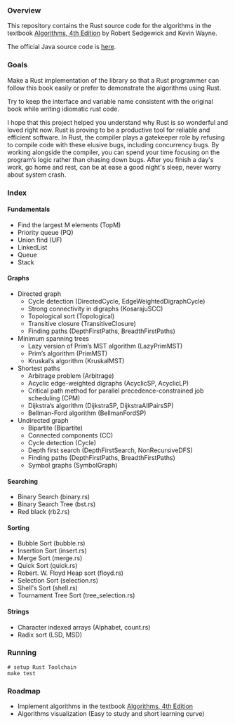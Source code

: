 ### Overview 

This repository contains the Rust source code 
for the algorithms in the textbook 
[Algorithms, 4th Edition](http://amzn.to/13VNJi7) 
by Robert Sedgewick and Kevin Wayne.

The official Java source code is 
[here](https://github.com/kevin-wayne/algs4).

### Goals

Make a Rust implementation of the library so that
a Rust programmer can follow this book easily or
prefer to demonstrate the algorithms using Rust.

Try to keep the interface and variable name consistent
with the original book while writing idiomatic rust
code.

I hope that this project helped you understand why 
Rust is so wonderful and loved right now. Rust is proving 
to be a productive tool for reliable and efficient software. 
In Rust, the compiler plays
a gatekeeper role by refusing to compile code with
these elusive bugs, including concurrency bugs.
By working alongside the compiler, you can spend your
time focusing on the program’s logic rather than
chasing down bugs. After you finish a day's work,
go home and rest, can be at ease a good night's sleep,
never worry about system crash.

### Index

#### Fundamentals 

- Find the largest M elements (TopM)
- Priority queue (PQ)
- Union find (UF)
- LinkedList
- Queue
- Stack

#### Graphs

- Directed graph
  - Cycle detection (DirectedCycle, EdgeWeightedDigraphCycle)
  - Strong connectivity in digraphs (KosarajuSCC)
  - Topological sort (Topological)
  - Transitive closure (TransitiveClosure)
  - Finding paths (DepthFirstPaths, BreadthFirstPaths)
- Minimum spanning trees 
  - Lazy version of Prim’s MST algorithm (LazyPrimMST)
  - Prim’s algorithm (PrimMST)
  - Kruskal’s algorithm (KruskalMST)
- Shortest paths
  - Arbitrage problem (Arbitrage)
  - Acyclic edge-weighted digraphs (AcyclicSP, AcyclicLP)
  - Critical path method for parallel precedence-constrained job scheduling (CPM)
  - Dijkstra’s algorithm (DijkstraSP, DijkstraAllPairsSP)
  - Bellman-Ford algorithm (BellmanFordSP) 
- Undirected graph
  - Bipartite (Bipartite)
  - Connected components (CC)
  - Cycle detection (Cycle)
  - Depth first search (DepthFirstSearch, NonRecursiveDFS)
  - Finding paths (DepthFirstPaths, BreadthFirstPaths)
  - Symbol graphs (SymbolGraph)

#### Searching

- Binary Search (binary.rs)
- Binary Search Tree (bst.rs)
- Red black (rb2.rs)

#### Sorting

- Bubble Sort (bubble.rs)
- Insertion Sort (insert.rs)
- Merge Sort (merge.rs)
- Quick Sort (quick.rs)
- Robert. W. Floyd Heap sort (floyd.rs)
- Selection Sort (selection.rs)
- Shell's Sort (shell.rs)
- Tournament Tree Sort (tree_selection.rs)

#### Strings

- Character indexed arrays (Alphabet, count.rs)
- Radix sort (LSD, MSD)

### Running

```
# setup Rust Toolchain
make test
```

### Roadmap

- Implement algorithms in the textbook
  [Algorithms, 4th Edition](http://amzn.to/13VNJi7)
- Algorithms visualization (Easy to study and short learning curve)